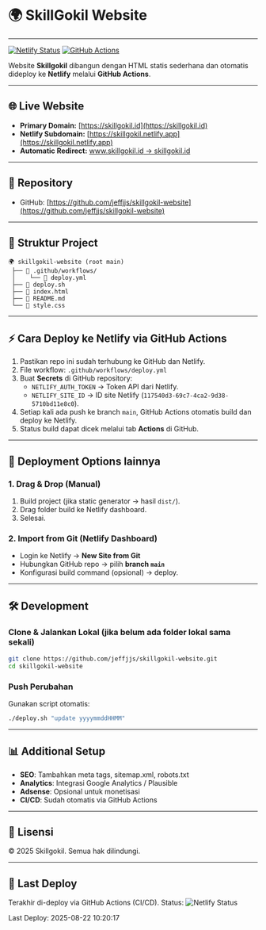 # 🌍 SkillGokil Website

---

[![Netlify Status](https://api.netlify.com/api/v1/badges/117540d3-69c7-4ca2-9d38-5710bd11e8c0/deploy-status)](https://app.netlify.com/sites/skillgokil/deploys)
[![GitHub Actions](https://github.com/jeffjjs/skillgokil-website/actions/workflows/deploy.yml/badge.svg)](https://github.com/jeffjjs/skillgokil-website/actions)

Website **Skillgokil** dibangun dengan HTML statis sederhana dan otomatis dideploy ke **Netlify** melalui **GitHub Actions**.

---

## 🌐 Live Website
- **Primary Domain:** [https://skillgokil.id](https://skillgokil.id)
- **Netlify Subdomain:** [https://skillgokil.netlify.app](https://skillgokil.netlify.app)  
- **Automatic Redirect:** [www.skillgokil.id → skillgokil.id](https://www.skillgokil.id)

---

## 📂 Repository
- GitHub: [https://github.com/jeffjjs/skillgokil-website](https://github.com/jeffjjs/skillgokil-website)

---

## 📂 Struktur Project
```
🌍 skillgokil-website (root main)
 ├── 📂 .github/workflows/
 │    └── 📜 deploy.yml
 ├── 📜 deploy.sh
 ├── 📜 index.html
 ├── 📜 README.md
 └── 📜 style.css
```

---

## ⚡ Cara Deploy ke Netlify via GitHub Actions

1. Pastikan repo ini sudah terhubung ke GitHub dan Netlify.
2. File workflow: `.github/workflows/deploy.yml`
2. Buat **Secrets** di GitHub repository:
   - `NETLIFY_AUTH_TOKEN` → Token API dari Netlify.
   - `NETLIFY_SITE_ID` → ID site Netlify (`117540d3-69c7-4ca2-9d38-5710bd11e8c0`).
3. Setiap kali ada push ke branch `main`, GitHub Actions otomatis build dan deploy ke Netlify.
4. Status build dapat dicek melalui tab **Actions** di GitHub.

---

## 🚀 Deployment Options lainnya

### 1. Drag & Drop (Manual)
1. Build project (jika static generator → hasil `dist/`).
2. Drag folder build ke Netlify dashboard.
3. Selesai.

### 2. Import from Git (Netlify Dashboard)
- Login ke Netlify → **New Site from Git**
- Hubungkan GitHub repo → pilih **branch `main`**
- Konfigurasi build command (opsional) → deploy.

---

## 🛠️ Development

### Clone & Jalankan Lokal (jika belum ada folder lokal sama sekali)

```bash
git clone https://github.com/jeffjjs/skillgokil-website.git
cd skillgokil-website
```

### Push Perubahan
Gunakan script otomatis:
```bash
./deploy.sh "update yyyymmddHHMM"
```

---

## 📊 Additional Setup
- **SEO**: Tambahkan meta tags, sitemap.xml, robots.txt
- **Analytics**: Integrasi Google Analytics / Plausible
- **Adsense**: Opsional untuk monetisasi
- **CI/CD**: Sudah otomatis via GitHub Actions

---

## 📜 Lisensi
© 2025 Skillgokil. Semua hak dilindungi.

---

## 📌 Last Deploy
Terakhir di-deploy via GitHub Actions (CI/CD). Status: ![Netlify Status](https://api.netlify.com/api/v1/badges/117540d3-69c7-4ca2-9d38-5710bd11e8c0/deploy-status)




Last Deploy: 2025-08-22 10:20:17
